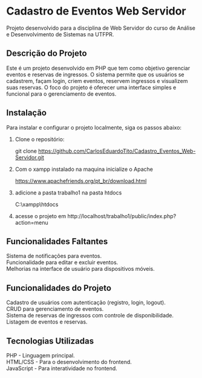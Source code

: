 # Cadastro de Eventos Web Servidor

Projeto desenvolvido para a disciplina de Web Servidor do curso de Análise e Desenvolvimento de Sistemas na UTFPR.

## Descrição do Projeto

Este é um projeto desenvolvido em PHP que tem como objetivo gerenciar eventos e reservas de ingressos. O sistema permite que os usuários se cadastrem, façam login, criem eventos, reservem ingressos e visualizem suas reservas. O foco do projeto é oferecer uma interface simples e funcional para o gerenciamento de eventos.

## Instalação

Para instalar e configurar o projeto localmente, siga os passos abaixo:

1. Clone o repositório:
  
   git clone https://github.com/CarlosEduardoTito/Cadastro_Eventos_Web-Servidor.git
  
2. Com o xampp instalado na maquina inicialize o Apache

    https://www.apachefriends.org/pt_br/download.html

3. adicione a pasta trabalho1 na pasta htdocs

    C:\xampp\htdocs

4. acesse o projeto em http://localhost/trabalho1/public/index.php?action=menu
  
## Funcionalidades Faltantes  
  
Sistema de notificações para eventos.  
Funcionalidade para editar e excluir eventos.  
Melhorias na interface de usuário para dispositivos móveis.  
  
## Funcionalidades do Projeto  
  
Cadastro de usuários com autenticação (registro, login, logout).  
CRUD para gerenciamento de eventos.  
Sistema de reservas de ingressos com controle de disponibilidade.  
Listagem de eventos e reservas.  

## Tecnologias Utilizadas  
  
PHP - Linguagem principal.  
HTML/CSS - Para o desenvolvimento do frontend.  
JavaScript - Para interatividade no frontend.  
